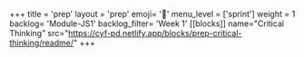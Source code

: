 +++
title = 'prep'
layout = 'prep'
emoji= '📝'
menu_level = ['sprint']
weight = 1
backlog= 'Module-JS1'
backlog_filter= 'Week 1'
[[blocks]]
name="Critical Thinking"
src="https://cyf-pd.netlify.app/blocks/prep-critical-thinking/readme/"
+++


